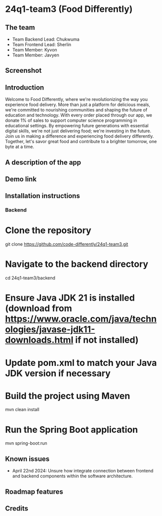 # 24q1-team3  (Food Differently) 
## The team
    
* Team Backend Lead: Chukwuma
* Team Frontend Lead: Sherlin
* Team Member: Kyvon
* Team Member: Javyen 

    
## Screenshot

## Introduction

Welcome to Food Differently, where we're revolutionizing the way you experience food delivery. More than just a platform for delicious meals, we're committed to nourishing communities and shaping the future of education and technology. With every order placed through our app, we donate 1% of sales to support computer science programming in educational settings. By empowering future generations with essential digital skills, we're not just delivering food; we're investing in the future. Join us in making a difference and experiencing food delivery differently. Together, let's savor great food and contribute to a brighter tomorrow, one byte at a time.

## A description of the app




## Demo link

## Installation instructions

### Backend

# Clone the repository
git clone https://github.com/code-differently/24q1-team3.git

# Navigate to the backend directory
cd 24q1-team3/backend

# Ensure Java JDK 21 is installed (download from https://www.oracle.com/java/technologies/javase-jdk11-downloads.html if not installed)

# Update pom.xml to match your Java JDK version if necessary

# Build the project using Maven
mvn clean install

# Run the Spring Boot application
mvn spring-boot:run


## Known issues

* April 22nd 2024: Unsure how integrate connection between frontend and backend components within the software architecture.
  
## Roadmap features

## Credits 
